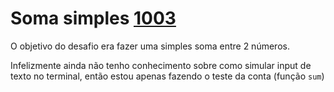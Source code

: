 # Soma simples [1003](https://www.beecrowd.com.br/judge/pt/questions/index/1003)

O objetivo do desafio era fazer uma simples soma entre 2 números.

Infelizmente ainda não tenho conhecimento sobre como simular input de texto no terminal, então estou apenas fazendo o teste da conta (função `sum`)

